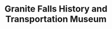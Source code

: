 ---
layout: repo
title: "Granite Falls History and Transportation Museum"
id: 4901
permalink: repos/4901/
---